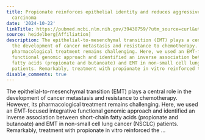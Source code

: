 ```yaml
---
title: Propionate reinforces epithelial identity and reduces aggressiveness of lung
  carcinoma
date: '2024-10-22'
linkTitle: https://pubmed.ncbi.nlm.nih.gov/39438759/?utm_source=curl&utm_medium=rss&utm_campaign=pubmed-2&utm_content=1FakS-2QOkCT8HsMOQP1bCRQ4YzyumYOmxmF0moLsQ3dFB1E9V&fc=20220326224207&ff=20241023210141&v=2.18.0.post9+e462414
source: heidelberg[Affiliation]
description: The epithelial-to-mesenchymal transition (EMT) plays a central role in
  the development of cancer metastasis and resistance to chemotherapy. However, its
  pharmacological treatment remains challenging. Here, we used an EMT-focused integrative
  functional genomic approach and identified an inverse association between short-chain
  fatty acids (propionate and butanoate) and EMT in non-small cell lung cancer (NSCLC)
  patients. Remarkably, treatment with propionate in vitro reinforced the ...
disable_comments: true
---
```

The epithelial-to-mesenchymal transition (EMT) plays a central role in the development of cancer metastasis and resistance to chemotherapy. However, its pharmacological treatment remains challenging. Here, we used an EMT-focused integrative functional genomic approach and identified an inverse association between short-chain fatty acids (propionate and butanoate) and EMT in non-small cell lung cancer (NSCLC) patients. Remarkably, treatment with propionate in vitro reinforced the ...
